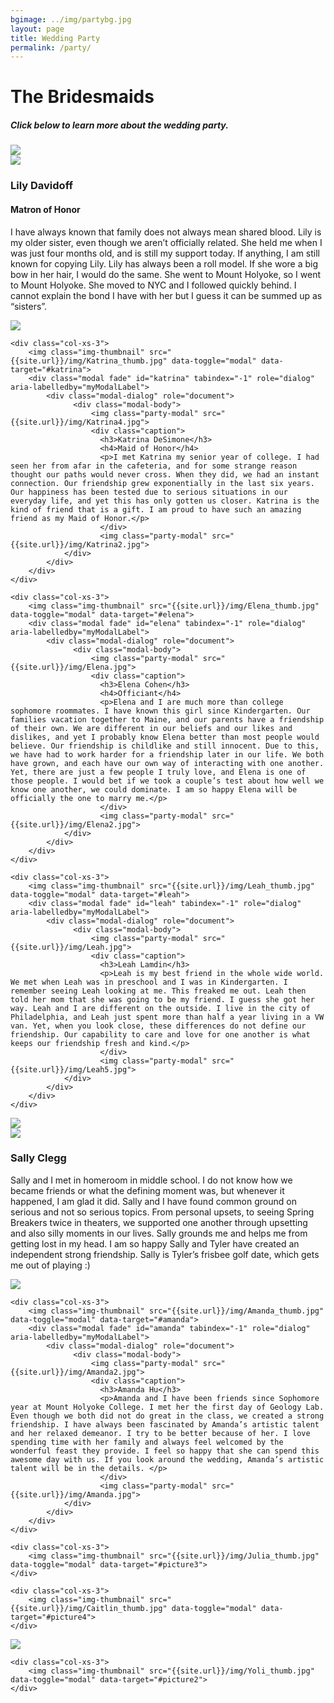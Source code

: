 ```yaml
---
bgimage: ../img/partybg.jpg
layout: page
title: Wedding Party
permalink: /party/
---
```


<h1>The Bridesmaids</h1>
<h5>Click below to learn more about the wedding party.</h3>
<div class="row">
    <div class="col-xs-3">
        <img class="img-thumbnail" src="{{site.url}}/img/Lily_thumb.jpg" data-toggle="modal" data-target="#lily">
        <div class="modal fade" id="lily" tabindex="-1" role="dialog" aria-labelledby="myModalLabel">
            <div class="modal-dialog" role="document">
                  <div class="modal-body">
                      <img class="party-modal" src="{{site.url}}/img/Lily.jpg">
                      <div class="caption">
                        <h3>Lily Davidoff</h3>
                        <h4>Matron of Honor</h4>
                        <p>I have always known that family does not always mean shared blood. Lily is my older sister, even though we aren’t officially related. She held me when I was just four months old, and is still my support today. If anything, I am still known for copying Lily. Lily has always been a roll model. If she wore a big bow in her hair, I would do the same. She went to Mount Holyoke, so I went to Mount Holyoke. She moved to NYC and I followed quickly behind. I cannot explain the bond I have with her but I guess it can be summed up as “sisters”.</p>
                        </div>
                        <img class="party-modal" src="{{site.url}}/img/Lily2.jpg">
                </div>
            </div>
        </div>
    </div>

    <div class="col-xs-3">
        <img class="img-thumbnail" src="{{site.url}}/img/Katrina_thumb.jpg" data-toggle="modal" data-target="#katrina">
        <div class="modal fade" id="katrina" tabindex="-1" role="dialog" aria-labelledby="myModalLabel">
            <div class="modal-dialog" role="document">
                  <div class="modal-body">
                      <img class="party-modal" src="{{site.url}}/img/Katrina4.jpg">
                      <div class="caption">
                        <h3>Katrina DeSimone</h3>
                        <h4>Maid of Honor</h4>
                        <p>I met Katrina my senior year of college. I had seen her from afar in the cafeteria, and for some strange reason thought our paths would never cross. When they did, we had an instant connection. Our friendship grew exponentially in the last six years. Our happiness has been tested due to serious situations in our everyday life, and yet this has only gotten us closer. Katrina is the kind of friend that is a gift. I am proud to have such an amazing friend as my Maid of Honor.</p>
                        </div>
                        <img class="party-modal" src="{{site.url}}/img/Katrina2.jpg">
                </div>
            </div>
        </div>
    </div>

    <div class="col-xs-3">
        <img class="img-thumbnail" src="{{site.url}}/img/Elena_thumb.jpg" data-toggle="modal" data-target="#elena">
        <div class="modal fade" id="elena" tabindex="-1" role="dialog" aria-labelledby="myModalLabel">
            <div class="modal-dialog" role="document">
                  <div class="modal-body">
                      <img class="party-modal" src="{{site.url}}/img/Elena.jpg">
                      <div class="caption">
                        <h3>Elena Cohen</h3>
                        <h4>Officiant</h4>
                        <p>Elena and I are much more than college sophomore roommates. I have known this girl since Kindergarten. Our families vacation together to Maine, and our parents have a friendship of their own. We are different in our beliefs and our likes and dislikes, and yet I probably know Elena better than most people would believe. Our friendship is childlike and still innocent. Due to this, we have had to work harder for a friendship later in our life. We both have grown, and each have our own way of interacting with one another. Yet, there are just a few people I truly love, and Elena is one of those people. I would bet if we took a couple’s test about how well we know one another, we could dominate. I am so happy Elena will be officially the one to marry me.</p>
                        </div>
                        <img class="party-modal" src="{{site.url}}/img/Elena2.jpg">
                </div>
            </div>
        </div>
    </div>

    <div class="col-xs-3">
        <img class="img-thumbnail" src="{{site.url}}/img/Leah_thumb.jpg" data-toggle="modal" data-target="#leah">
        <div class="modal fade" id="leah" tabindex="-1" role="dialog" aria-labelledby="myModalLabel">
            <div class="modal-dialog" role="document">
                  <div class="modal-body">
                      <img class="party-modal" src="{{site.url}}/img/Leah.jpg">
                      <div class="caption">
                        <h3>Leah Lamdin</h3>
                        <p>Leah is my best friend in the whole wide world. We met when Leah was in preschool and I was in Kindergarten. I remember seeing Leah looking at me. This freaked me out. Leah then told her mom that she was going to be my friend. I guess she got her way. Leah and I are different on the outside. I live in the city of Philadelphia, and Leah just spent more than half a year living in a VW van. Yet, when you look close, these differences do not define our friendship. Our capability to care and love for one another is what keeps our friendship fresh and kind.</p>
                        </div>
                        <img class="party-modal" src="{{site.url}}/img/Leah5.jpg">
                </div>
            </div>
        </div>
    </div>
</div>

<div class="row">
    <div class="col-xs-3">
        <img class="img-thumbnail" src="{{site.url}}/img/Sally_thumb.jpg" data-toggle="modal" data-target="#sally">
        <div class="modal fade" id="sally" tabindex="-1" role="dialog" aria-labelledby="myModalLabel">
            <div class="modal-dialog" role="document">
                  <div class="modal-body">
                      <img class="party-modal" src="{{site.url}}/img/Sally4.jpg">
                      <div class="caption">
                        <h3>Sally Clegg</h3>
                        <p>Sally and I met in homeroom in middle school. I do not know how we became friends or what the defining moment was, but whenever it happened, I am glad it did. Sally and I have found common ground on serious and not so serious topics. From personal upsets, to seeing Spring Breakers twice in theaters, we supported one another through upsetting and also silly moments in our lives. Sally grounds me and helps me from getting lost in my head. I am so happy Sally and Tyler have created an independent strong friendship. Sally is Tyler’s frisbee golf date, which gets me out of playing :)</p>
                        </div>
                        <img class="party-modal" src="{{site.url}}/img/Sally.jpg">
                </div>
            </div>
        </div>
    </div>

    <div class="col-xs-3">
        <img class="img-thumbnail" src="{{site.url}}/img/Amanda_thumb.jpg" data-toggle="modal" data-target="#amanda">
        <div class="modal fade" id="amanda" tabindex="-1" role="dialog" aria-labelledby="myModalLabel">
            <div class="modal-dialog" role="document">
                  <div class="modal-body">
                      <img class="party-modal" src="{{site.url}}/img/Amanda2.jpg">
                      <div class="caption">
                        <h3>Amanda Hu</h3>
                        <p>Amanda and I have been friends since Sophomore year at Mount Holyoke College. I met her the first day of Geology Lab. Even though we both did not do great in the class, we created a strong friendship. I have always been fascinated by Amanda’s artistic talent and her relaxed demeanor. I try to be better because of her. I love spending time with her family and always feel welcomed by the wonderful feast they provide. I feel so happy that she can spend this awesome day with us. If you look around the wedding, Amanda’s artistic talent will be in the details. </p>
                        </div>
                        <img class="party-modal" src="{{site.url}}/img/Amanda.jpg">
                </div>
            </div>
        </div>
    </div>

    <div class="col-xs-3">
        <img class="img-thumbnail" src="{{site.url}}/img/Julia_thumb.jpg" data-toggle="modal" data-target="#picture3">
    </div>

    <div class="col-xs-3">
        <img class="img-thumbnail" src="{{site.url}}/img/Caitlin_thumb.jpg" data-toggle="modal" data-target="#picture4">
    </div>
</div>

<div class="row">
    <div class="col-xs-3">
        <img class="img-thumbnail" src="{{site.url}}/img/Laura_thumb.jpg" data-toggle="modal" data-target="#picture1">
    </div>

    <div class="col-xs-3">
        <img class="img-thumbnail" src="{{site.url}}/img/Yoli_thumb.jpg" data-toggle="modal" data-target="#picture2">
    </div>
</div>
